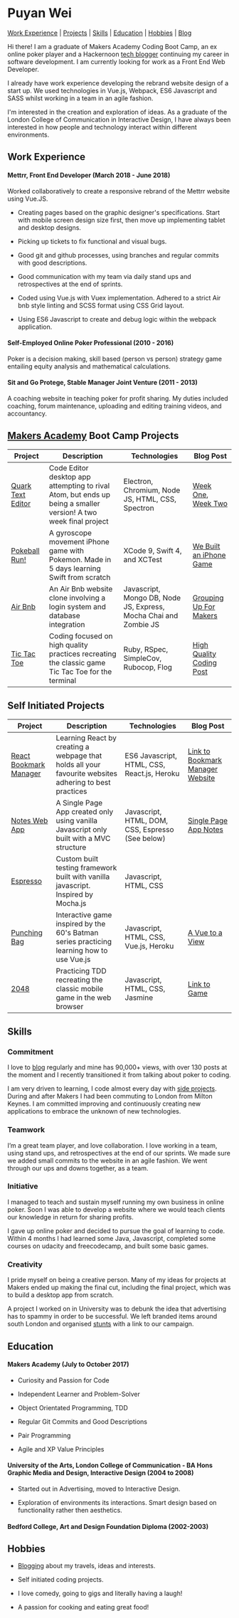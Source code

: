 # Puyan Wei

[Work Experience](#experience) | [Projects](#projects) | [Skills](#skills) | [Education](#eduction) | [Hobbies](#hobbies) | [Blog](https://thep-log.blogspot.co.uk/)

Hi there! I am a graduate of Makers Academy Coding Boot Camp, an ex online poker player and a Hackernoon [tech blogger](https://hackernoon.com/front-end-refactored-components-with-vue-907a08a3630?source=user_profile---------2-------------------) continuing my career in software development. I am currently looking for work as a Front End Web Developer.

I already have work experience developing the rebrand website design of a start up. We used technologies in Vue.js, Webpack, ES6 Javascript and SASS whilst working in a team in an agile fashion.

I'm interested in the creation and exploration of ideas. As a graduate of the London College of Communication in Interactive Design, I have always been interested in how people and technology interact within different environments.

## Work Experience

#### Mettrr, Front End Developer (March 2018 - June 2018)

Worked collaboratively to create a responsive rebrand of the Mettrr website using Vue.JS.

-   Creating pages based on the graphic designer's specifications. Start with mobile screen design size first, then move up implementing tablet and desktop designs.

-   Picking up tickets to fix functional and visual bugs.

-   Good git and github processes, using branches and regular commits with good descriptions.

-   Good communication with my team via daily stand ups and retrospectives at the end of sprints.

-   Coded using Vue.js with Vuex implementation. Adhered to a strict Air bnb style linting and SCSS format using CSS Grid layout.

-   Using ES6 Javascript to create and debug logic within the webpack application.

#### Self-Employed Online Poker Professional (2010 - 2016)

Poker is a decision making, skill based (person vs person) strategy game entailing equity analysis and mathematical calculations.

#### Sit and Go Protege, Stable Manager Joint Venture (2011 - 2013)

A coaching website in teaching poker for profit sharing. My duties included coaching, forum maintenance, uploading and editing training videos, and accountancy.

## [Makers Academy](https://www.makersacademy.com/) Boot Camp Projects

| Project | Description | Technologies | Blog Post |
| - | - | - | - |
| [Quark Text Editor](https://github.com/puyanwei/quark-text-editor) | Code Editor desktop app attempting to rival Atom, but ends up being a smaller version! A two week final project | Electron, Chromium, Node JS, HTML, CSS, Spectron | [Week One](https://thep-log.blogspot.co.uk/2017/10/makers-week-eleven-final-project-lets.html), [Week Two](https://thep-log.blogspot.co.uk/2017/10/makers-week-twelve-final-project-we.html) |
| [Pokeball Run!](https://github.com/puyanwei/pokeball) | A gyroscope movement iPhone game with Pokemon. Made in 5 days learning Swift from scratch | XCode 9, Swift 4, and XCTest | [We Built an iPhone Game](https://thep-log.blogspot.co.uk/2017/10/makers-week-nine-we-built-iphone-game.html)|
| [Air Bnb](https://github.com/puyanwei/DrPJsMakersBnB) | An Air Bnb website clone involving a login system and database integration | Javascript, Mongo DB, Node JS, Express, Mocha Chai and Zombie JS | [Grouping Up For Makers](https://thep-log.blogspot.co.uk/2017/09/makers-week-six-grouping-up-for-makers.html) |
| [Tic Tac Toe](https://github.com/puyanwei/Tic-Tac-Toe)             | Coding focused on high quality practices recreating the classic game Tic Tac Toe for the terminal | Ruby, RSpec, SimpleCov, Rubocop, Flog | [High Quality Coding Post](https://thep-log.blogspot.co.uk/2017/10/makers-week-ten-top-quality-code-innit.html)|

## Self Initiated Projects

| Project | Description | Technologies | Blog Post |
| - | - | - | - |
| [React Bookmark Manager](https://github.com/puyanwei/react-bookmark-manager) | Learning React by creating a webpage that holds all your favourite websites adhering to best practices | ES6 Javascript, HTML, CSS, React.js, Heroku | [Link to Bookmark Manager Website](https://react-bookmark-manager.herokuapp.com/)    
| [Notes Web App](https://github.com/puyanwei/Notes-App-SPA) | A Single Page App created only using vanilla Javascript only built with a MVC structure | Javascript, HTML, DOM, CSS, Espresso (See below) | [Single Page App Notes](https://thep-log.blogspot.co.uk/2018/01/single-page-app-write-note.html) |
| [Espresso](https://github.com/puyanwei/espresso)                       | Custom built testing framework built with vanilla javascript. Inspired by Mocha.js        | Javascript, HTML, CSS |                            |
| [Punching Bag](https://github.com/puyanwei/punching-bag)               | Interactive game inspired by the 60's Batman series practicing learning how to use Vue.js | Javascript, HTML, CSS, Vue.js, Heroku            | [A Vue to a View](https://thep-log.blogspot.co.uk/2018/02/a-vue-to-view-punchbag-game.html) |
| [2048](https://github.com/puyanwei/2048)                               | Practicing TDD recreating the classic mobile game in the web browser | Javascript, HTML, CSS, Jasmine | [Link to Game](https://puyanwei.github.io/2048/)|

## Skills

### Commitment

I love to [blog](https://thep-log.blogspot.co.uk/) regularly and mine has 90,000+ views, with over 130 posts at the moment and I recently transitioned it from talking about poker to coding.

I am very driven to learning, I code almost every day with [side projects](https://github.com/puyanwei). During and after Makers I had been commuting to London from Milton Keynes. I am committed improving and continuously creating new applications to embrace the unknown of new technologies.

### Teamwork

I’m a great team player, and love collaboration. I love working in a team, using stand ups, and retrospectives at the end of our sprints. We made sure we added small commits to the website in an agile fashion. We went through our ups and downs together, as a team.

### Initiative

I managed to teach and sustain myself running my own business in online poker. Soon I was able to develop a website where we would teach clients our knowledge in return for sharing profits.

I gave up online poker and decided to pursue the goal of learning to code. Within 4 months I had learned some Java, Javascript, completed some courses on udacity and freecodecamp, and built some basic games.

### Creativity

I pride myself on being a creative person. Many of my ideas for projects at Makers ended up making the final cut, including the final project, which was to build a desktop app from scratch.

A project I worked on in University was to debunk the idea that advertising has to spammy in order to be successful. We left branded items around south London and organised [stunts](https://www.youtube.com/watch?v=Ry-25_HDpWs) with a link to our campaign.

## Education

#### Makers Academy (July to October 2017)

-   Curiosity and Passion for Code

-   Independent Learner and Problem-Solver

-   Object Orientated Programming, TDD

-   Regular Git Commits and Good Descriptions

-   Pair Programming

-   Agile and XP Value Principles

#### University of the Arts, London College of Communication - BA Hons Graphic Media and Design, Interactive Design (2004 to 2008)

-   Started out in Advertising, moved to Interactive Design.

-   Exploration of environments its interactions. Smart design based on functionality rather then aesthetics.

#### Bedford College, Art and Design Foundation Diploma (2002-2003)

## Hobbies

-   [Blogging](https://thep-log.blogspot.co.uk/) about my travels, ideas and interests.

-   Self initiated coding projects.

-   I love comedy, going to gigs and literally having a laugh!

-   A passion for cooking and eating great food!

